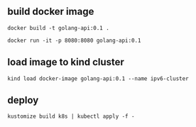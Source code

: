 

## build docker image
``` 
docker build -t golang-api:0.1 .

docker run -it -p 8080:8080 golang-api:0.1
```

## load image to kind cluster
``` 
kind load docker-image golang-api:0.1 --name ipv6-cluster 
```

## deploy
``` 
kustomize build k8s | kubectl apply -f -
```

